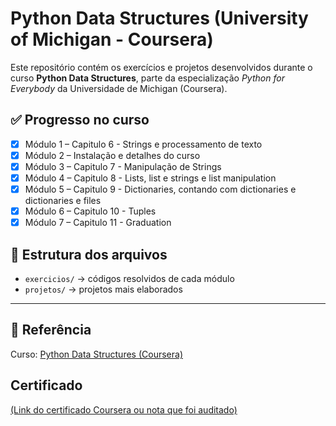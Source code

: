 # Python Data Structures (University of Michigan - Coursera)

Este repositório contém os exercícios e projetos desenvolvidos durante o curso **Python Data Structures**, parte da especialização *Python for Everybody* da Universidade de Michigan (Coursera).

## ✅ Progresso no curso
- [x] Módulo 1 – Capitulo 6 - Strings e processamento de texto
- [x] Módulo 2 – Instalação e detalhes do curso
- [x] Módulo 3 – Capitulo 7 - Manipulação de Strings
- [x] Módulo 4 – Capitulo 8 - Lists, list e strings e list manipulation
- [x] Módulo 5 – Capitulo 9 - Dictionaries, contando com dictionaries e dictionaries e files
- [X] Módulo 6 – Capitulo 10 - Tuples
- [X] Módulo 7 – Capitulo 11 - Graduation

## 📂 Estrutura dos arquivos
- `exercicios/` → códigos resolvidos de cada módulo
- `projetos/` → projetos mais elaborados

---

## 🔗 Referência
Curso: [Python Data Structures (Coursera)](https://www.coursera.org/learn/python-data)

## Certificado
[(Link do certificado Coursera ou nota que foi auditado)](https://www.coursera.org/account/accomplishments/records/F21Q5OW8LKZO)
